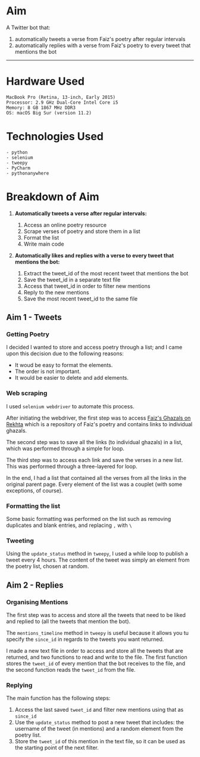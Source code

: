 # Aim

A Twitter bot that:

1. automatically tweets a verse from Faiz's poetry after regular intervals
2. automatically replies with a verse from Faiz's poetry to every tweet that mentions the bot

---

# Hardware Used

```
MacBook Pro (Retina, 13-inch, Early 2015)
Processor: 2.9 GHz Dual-Core Intel Core i5
Memory: 8 GB 1867 MHz DDR3
OS: macOS Big Sur (version 11.2)
```

# Technologies Used

```
- python
- selenium
- tweepy
- PyCharm
- pythonanywhere
```

# Breakdown of Aim

1. **Automatically tweets a verse after regular intervals:**
    1. Access an online poetry resource
    2. Scrape verses of poetry and store them in a list
    3. Format the list
    4. Write main code
    
2. **Automatically likes and replies with a verse to every tweet that mentions the bot:**
    1. Extract the tweet_id of the most recent tweet that mentions the bot
    2. Save the tweet_id in a separate text file
    3. Access that tweet_id in order to filter new mentions
    4. Reply to the new mentions
    5. Save the most recent tweet_id to the same file

## Aim 1 - Tweets

### Getting Poetry

I decided I wanted to store and access poetry  through a list; and I came upon this decision due to the following reasons:

- It woud be easy to format the elements.
- The order is not important.
- It would be easier to delete and add elements.

### Web scraping

I used ```selenium webdriver``` to automate this process.

After initiating the webdriver, the first step was to access [Faiz's Ghazals on Rekhta](https://www.rekhta.org/poets/faiz-ahmad-faiz/ghazals) which is a repository of Faiz's poetry and contains links to individual ghazals.

The second step was to save all the links (to individual ghazals) in a list, which was performed through a simple for loop.

The third step was to access each link and save the verses in a new list. This was performed through a three-layered for loop.

In the end, I had a list that contained all the verses from all the links in the original parent page. Every element of the list was a couplet (with some exceptions, of course).

### Formatting the list

Some basic formatting was performed on the list such as removing duplicates and blank entries, and replacing `,` with `\`

### Tweeting

Using the ```update_status``` method in ```tweepy```, I used a while loop to publish a tweet every 4 hours. The content of the tweet was simply an element from the poetry list, chosen at random.

## Aim 2 - Replies

### Organising Mentions

The first step was to access and store all the tweets that need to be liked and replied to (all the tweets that mention the bot).

The `mentions_timeline` method in `tweepy` is useful because it allows you tu specify the `since_id` in regards to the tweets you want returned.

I made a new text file in order to access and store all the tweets that are returned, and two functions to read and write to the file.
The first function stores the `tweet_id` of every mention that the bot receives to the file, and the second function reads the `tweet_id` from the file.

### Replying

The main function has the following steps:

1. Access the last saved `tweet_id` and filter new mentions using that as `since_id`
2. Use the `update_status` method to post a new tweet that includes: the username of the tweet (in mentions) and a random element from the poetry list.
3. Store the `tweet_id` of this mention in the text file, so it can be used as the starting point of the next filter.